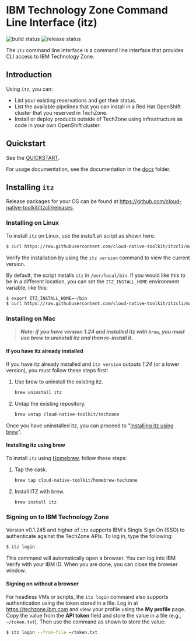 # IBM Technology Zone Command Line Interface (itz)

![build status](https://github.com/cloud-native-toolkit/itzcli/actions/workflows/build-go.yml/badge.svg) ![release status](https://github.com/cloud-native-toolkit/itzcli/actions/workflows/release-cli.yml/badge.svg)

The `itz` command line interface is a command line interface that provides CLI access to IBM Technology Zone.

## Introduction

Using `itz`, you can:

* List your existing reservations and get their status.
* List the available pipelines that you can install in a Red Hat OpenShift cluster 
 that you reserved in TechZone.
* Install or deploy products outside of TechZone using infrastructure as code in your
 own OpenShift cluster.

## Quickstart

See the [QUICKSTART](QUICKSTART.md).

For usage documentation, see the documentation in the [docs](docs/itz.md) folder.

## Installing `itz`

Release packages for your OS can be found at https://github.com/cloud-native-toolkit/itzcli/releases.

### Installing on Linux

To install `itz` on Linux, use the _install.sh_ script as shown here:

```bash
$ curl https://raw.githubusercontent.com/cloud-native-toolkit/itzcli/main/scripts/install.sh | bash -
```

Verify the installation by using the `itz version` command to view the current
version.

By default, the script installs `itz` in `/usr/local/bin`. If you would like this to be in 
a different location, you can set the `ITZ_INSTALL_HOME` environment variable, like
this:

```bash
$ export ITZ_INSTALL_HOME=~/bin
$ curl https://raw.githubusercontent.com/cloud-native-toolkit/itzcli/main/scripts/install.sh | bash -
```

### Installing on Mac

> **_Note: if you have version 1.24 and installed itz with `brew`, you must
> use brew to uninstall itz and then re-install it._**

#### If you have itz already installed

If you have itz already installed and `itz version` outputs _1.24_ (or a lower
version), you must follow these steps first:

1. Use brew to uninstall the existing itz.
    ```bash
   brew uninstall itz
   ```
1. Untap the existing repository.
    ```bash
   brew untap cloud-native-toolkit/techzone
   ```
   
Once you have uninstalled itz, you can proceed to 
"[Installing itz using brew](#installing-itz-using-brew)".

#### Installing itz using brew

To install `itz` using [Homebrew](), follow these steps:

1. Tap the cask.
   ```bash
   brew tap cloud-native-toolkit/homebrew-techzone
   ```
2. Install ITZ with brew.
   ```bash
   brew install itz
   ```

### Signing on to IBM Technology Zone

Version v0.1.245 and higher of `itz` supports IBM's Single Sign On (SSO) to
authenticate against the TechZone APIs. To log in, type the following:

```bash
$ itz login
```

This command will automatically open a browser. You can log into IBM Verify with
your IBM ID. When you are done, you can close the browser window.

#### Signing on without a browser

For headless VMs or scripts, the `itz login` command also supports authentication
using the token stored in a file. Log in at https://techzone.ibm.com and view your
profile using the **My profile** page. Copy the value from the **API token** field
and store the value in a file (e.g., `~/token.txt`). Then use the command as 
shown to store the value:

```bash
$ itz login --from-file ~/token.txt
```

